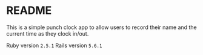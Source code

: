 # README

This is a simple punch clock app to allow users to record their name and the current time as they clock in/out. 

Ruby version `2.5.1`
Rails version `5.6.1`
